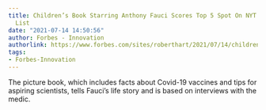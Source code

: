 ```yaml
---
title: Children’s Book Starring Anthony Fauci Scores Top 5 Spot On NYT Bestseller
  List
date: "2021-07-14 14:50:56"
author: Forbes - Innovation
authorlink: https://www.forbes.com/sites/roberthart/2021/07/14/childrens-book-starring-anthony-fauci-scores-top-5-spot-on-nyt-bestseller-list/
tags:
- Forbes-Innovation
---
```

The picture book, which includes facts about Covid-19 vaccines and tips for aspiring scientists, tells Fauci’s life story and is based on interviews with the medic.